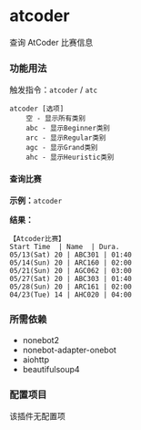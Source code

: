 # atcoder

查询 AtCoder 比赛信息

### 功能用法

触发指令：`atcoder` / `atc`

```
atcoder [选项]
    空 - 显示所有类别
    abc - 显示Beginner类别
    arc - 显示Regular类别
    agc - 显示Grand类别
    ahc - 显示Heuristic类别
```

#### 查询比赛

**示例：**`atcoder`

**结果：**

```
【Atcoder比赛】
Start Time  | Name  | Dura.
05/13(Sat) 20 | ABC301 | 01:40
05/14(Sun) 20 | ARC160 | 02:00
05/21(Sun) 20 | AGC062 | 03:00
05/27(Sat) 20 | ABC303 | 01:40
05/28(Sun) 20 | ARC161 | 02:00
04/23(Tue) 14 | AHC020 | 04:00
```

### 所需依赖

- nonebot2
- nonebot-adapter-onebot
- aiohttp
- beautifulsoup4

### 配置项目

该插件无配置项
